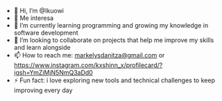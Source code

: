 - 👋 Hi, I’m @Ikuowi
- 👀 Me interesa 
- 🌱 I’m currently learning programming and growing my knowledge in software development 
- 💞️ I’m looking to collaborate on projects that help me improve my skills and learn alongside 
- 📫 How to reach me: markelysdanitza@gmail.com or https://www.instagram.com/kxshinn_x/profilecard/?igsh=YmZiMjN5NmQ3aDd0
- ⚡ Fun fact: i love exploring new tools and technical challenges to keep improving every day 

<!---
Ikuowi/Ikuowi is a ✨ special ✨ repository because its `README.md` (this file) appears on your GitHub profile.
You can click the Preview link to take a look at your changes.
--->
